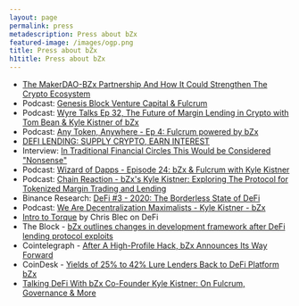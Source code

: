 ```yaml
---
layout: page
permalink: press
metadescription: Press about bZx
featured-image: /images/ogp.png
title: Press about bZx
h1title: Press about bZx
---
```


- [The MakerDAO-BZx Partnership And How It Could Strengthen The Crypto Ecosystem](https://www.investinblockchain.com/makerdao-bzx-partnership/)
- Podcast: [Genesis Block Venture Capital & Fulcrum](https://www.youtube.com/watch?v=-hzNRAD5XMg)
- Podcast: [Wyre Talks Ep 32, The Future of Margin Lending in Crypto with Tom Bean & Kyle Kistner of bZx](https://wyre-talks.simplecast.com/episodes/f4d28cbc)
- Podcast: [Any Token, Anywhere - Ep 4: Fulcrum powered by bZx](https://www.youtube.com/watch?v=znWzR6dR5Hw)
- [DEFI LENDING: SUPPLY CRYPTO, EARN INTEREST](https://nuggetsnews.com.au/defi-lending-supply-crypto-earn-interest/)
- Interview: [In Traditional Financial Circles This Would be Considered "Nonsense"](https://thedefiant.substack.com/p/in-traditional-financial-circles)
- Podcast: [Wizard of Dapps - Episode 24: bZx & Fulcrum with Kyle Kistner](https://anchor.fm/wizardofdapps/episodes/Episode-24-bZx--Fulcrum-with-Kyle-Kristner-e8rage)
- Podcast: [Chain Reaction - bZx's Kyle Kistner: Exploring The Protocol for Tokenized Margin Trading and Lending](https://podcasts.apple.com/us/podcast/bzxs-kyle-kistner-exploring-protocol-for-tokenized/id1438148082?i=1000458022043)
- Binance Research: [DeFi #3 - 2020: The Borderless State of DeFi](https://research.binance.com/analysis/defi-3-2020-borderless-state-of-defi)
- Podcast: [We Are Decentralization Maximalists - Kyle Kistner - bZx](https://www.endofthechain.com/kyle-kistner-bzx/)
- [Intro to Torque](https://www.youtube.com/watch?v=mMSvn2uLc8A&feature=emb_logo) by Chris Blec on DeFi
- The Block - [bZx outlines changes in development framework after DeFi lending protocol exploits](https://www.theblockcrypto.com/post/58280/bzx-outlines-changes-in-development-framework-after-defi-lending-protocol-exploits)
- Cointelegraph - [After A High-Profile Hack, bZx Announces Its Way Forward](https://cointelegraph.com/news/after-a-high-profile-hack-bzx-announces-its-way-forward)
- CoinDesk - [Yields of 25% to 42% Lure Lenders Back to DeFi Platform bZx](https://www.coindesk.com/yields-of-25-to-42-lure-lenders-back-to-defi-platform-bzx)
- [Talking DeFi With bZx Co-Founder Kyle Kistner: On Fulcrum, Governance & More](https://blockonomi.com/talking-defi-bzx-cokyle-kistner/)
